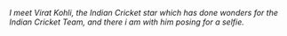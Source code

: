 *I meet Virat Kohli, the Indian Cricket star which has done wonders for the Indian Cricket Team, and there i am with him posing for a selfie.*
